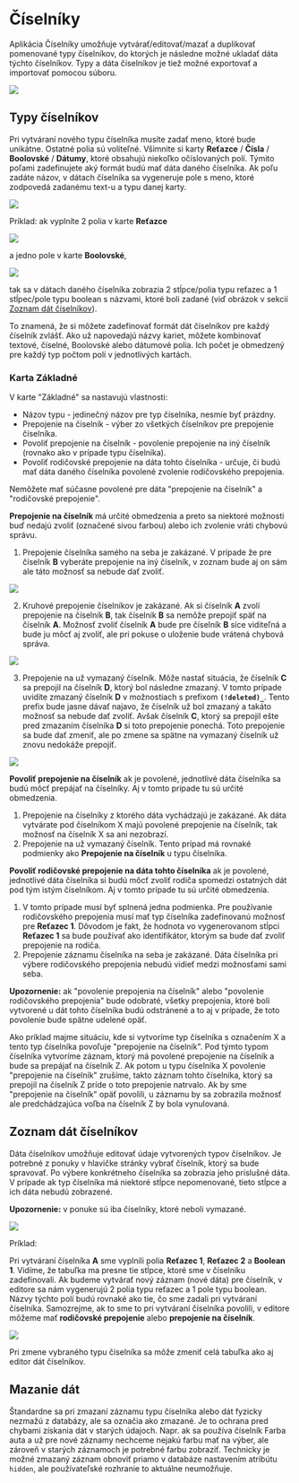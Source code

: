 # Číselníky

Aplikácia Číselníky umožňuje vytvárať/editovať/mazať a duplikovať pomenované typy číselníkov, do ktorých je následne možné ukladať dáta týchto číselníkov. Typy a dáta číselníkov je tiež možné exportovať a importovať pomocou súboru.

![](dataTable_enumType.png)

## Typy číselníkov

Pri vytváraní nového typu číselníka musíte zadať meno, ktoré bude unikátne. Ostatné polia sú voliteľné. Všimnite si karty **Reťazce** / **Čísla** / **Boolovské** / **Dátumy**, ktoré obsahujú niekoľko očíslovaných polí. Týmito poľami zadefinujete aký formát budú mať dáta daného číselníka. Ak poľu zadáte názov, v dátach číselníka sa vygeneruje pole s meno, ktoré zodpovedá zadanému text-u a typu danej karty.

![](editor_enumType.png)

Príklad: ak vyplníte 2 polia v karte **Reťazce**

![](editor_stringTab.png)

a jedno pole v karte **Boolovské**,

![](editor_booleanTab.png)

tak sa v dátach daného číselníka zobrazia 2 stĺpce/polia typu reťazec a 1 stĺpec/pole typu boolean s názvami, ktoré boli zadané (viď obrázok v sekcií [Zoznam dát číselníkov](#zoznam-dát-číselníkov)).

To znamená, že si môžete zadefinovať formát dát číselníkov pre každý číselník zvlášť. Ako už napovedajú názvy kariet, môžete kombinovať textové, číselné, Boolovské alebo dátumové polia. Ich počet je obmedzený pre každý typ počtom polí v jednotlivých kartách.

### Karta Základné

V karte "Základné" sa nastavujú vlastnosti:

- Názov typu - jedinečný názov pre typ číselníka, nesmie byť prázdny.
- Prepojenie na číselník - výber zo všetkých číselníkov pre prepojenie číselníka.
- Povoliť prepojenie na číselník - povolenie prepojenie na iný číselník (rovnako ako v prípade typu číselníka).
- Povoliť rodičovské prepojenie na dáta tohto číselníka - určuje, či budú mať dáta daného číselníka povolené zvolenie rodičovského prepojenia.

Nemôžete mať súčasne povolené pre dáta "prepojenie na číselník" a "rodičovské prepojenie".

**Prepojenie na číselník** má určité obmedzenia a preto sa niektoré možnosti buď nedajú zvoliť (označené sivou farbou) alebo ich zvolenie vráti chybovú správu.

1. Prepojenie číselníka samého na seba je zakázané. V prípade že pre číselník **B** vyberáte prepojenie na iný číselník, v zoznam bude aj on sám ale táto možnosť sa nebude dať zvoliť.

![](editor_select_1.png)

2. Kruhové prepojenie číselníkov je zakázané. Ak si číselník **A** zvolí prepojenie na číselník **B**, tak číselník **B** sa nemôže prepojiť späť na číselník **A**. Možnosť zvoliť číselník **A** bude pre číselník **B** síce viditeľná a bude ju môcť aj zvoliť, ale pri pokuse o uloženie bude vrátená chybová správa.

![](editor_select_2.png)

3. Prepojenie na už vymazaný číselník. Môže nastať situácia, že číselník **C** sa prepojil na číselník **D**, ktorý bol následne zmazaný. V tomto prípade uvidíte zmazaný číselník **D** v možnostiach s prefixom **`(!deleted)_`**. Tento prefix bude jasne dávať najavo, že číselník už bol zmazaný a takáto možnosť sa nebude dať zvoliť. Avšak číselník **C**, ktorý sa prepojil ešte pred zmazaním číselníka **D** si toto prepojenie ponechá. Toto prepojenie sa bude dať zmeniť, ale po zmene sa spätne na vymazaný číselník už znovu nedokáže prepojiť.

![](editor_select_3.png)

**Povoliť prepojenie na číselník** ak je povolené, jednotlivé dáta číselníka sa budú môcť prepájať na číselníky. Aj v tomto prípade tu sú určité obmedzenia.

1. Prepojenie na číselníky z ktorého dáta vychádzajú je zakázané. Ak dáta vytvárate pod číselníkom X majú povolené prepojenie na číselník, tak možnosť na číselník X sa ani nezobrazí.
2. Prepojenie na už vymazaný číselník. Tento prípad má rovnaké podmienky ako **Prepojenie na číselník** u typu číselníka.

**Povoliť rodičovské prepojenie na dáta tohto číselníka** ak je povolené, jednotlivé dáta číselníka si budú môcť zvoliť rodiča spomedzi ostatných dát pod tým istým číselníkom. Aj v tomto prípade tu sú určité obmedzenia.

1. V tomto prípade musí byť splnená jedna podmienka. Pre používanie rodičovského prepojenia musí mať typ číselníka zadefinovanú možnosť pre **Reťazec 1**. Dôvodom je fakt, že hodnota vo vygenerovanom stĺpci **Reťazec 1** sa bude používať ako identifikátor, ktorým sa bude dať zvoliť prepojenie na rodiča.
2. Prepojenie záznamu číselníka na seba je zakázané. Dáta číselníka pri výbere rodičovského prepojenia nebudú vidieť medzi možnosťami sami seba.

**Upozornenie:** ak "povolenie prepojenia na číselník" alebo "povolenie rodičovského prepojenia" bude odobraté, všetky prepojenia, ktoré boli vytvorené u dát tohto číselníka budú odstránené a to aj v prípade, že toto povolenie bude spätne udelené opäť.

Ako príklad majme situáciu, kde si vytvoríme typ číselníka s označením X a tento typ číselníka povoľuje "prepojenie na číselník". Pod týmto typom číselníka vytvoríme záznam, ktorý má povolené prepojenie na číselník a bude sa prepájať na číselník Z. Ak potom u typu číselníka X povolenie "prepojenie na číselník" zrušíme, takto záznam tohto číselníka, ktorý sa prepojil na číselník Z príde o toto prepojenie natrvalo. Ak by sme  "prepojenie na číselník" opäť povolili, u záznamu by sa zobrazila možnosť ale predchádzajúca voľba na číselník Z by bola vynulovaná.

## Zoznam dát číselníkov

Dáta číselníkov umožňuje editovať údaje vytvorených typov číselníkov. Je potrebné z ponuky v hlavičke stránky vybrať číselník, ktorý sa bude spravovať. Po výbere konkrétneho číselníka sa zobrazia jeho príslušné dáta. V prípade ak typ číselníka má niektoré stĺpce nepomenované, tieto stĺpce a ich dáta nebudú zobrazené.

**Upozornenie:** v ponuke sú iba číselníky, ktoré neboli vymazané.

![](dataTable_enumData.png)

Príklad:

Pri vytváraní číselníka **A** sme vyplnili polia **Reťazec 1**, **Reťazec 2** a **Boolean 1**. Vidíme, že tabuľka ma presne tie stĺpce, ktoré sme v číselníku zadefinovali. Ak budeme vytvárať nový záznam (nové dáta) pre číselník, v editore sa nám vygenerujú 2 polia typu reťazec a 1 pole typu boolean. Názvy týchto polí budú rovnaké ako tie, čo sme zadali pri vytváraní číselníka. Samozrejme, ak to sme to pri vytváraní číselníka povolili, v editore môžeme mať **rodičovské prepojenie** alebo **prepojenie na číselník**.

![](editor_enumData.png)

Pri zmene vybraného typu číselníka sa môže zmeniť celá tabuľka ako aj editor dát číselníkov.

## Mazanie dát

Štandardne sa pri zmazaní záznamu typu číselníka alebo dát fyzicky nezmažú z databázy, ale sa označia ako zmazané. Je to ochrana pred chybami získania dát v starých údajoch. Napr. ak sa používa číselník Farba auta a už pre nové záznamy nechceme nejakú farbu mať na výber, ale zároveň v starých záznamoch je potrebné farbu zobraziť. Technicky je možné zmazaný záznam obnoviť priamo v databáze nastavením atribútu ```hidden```, ale používateľské rozhranie to aktuálne neumožňuje.